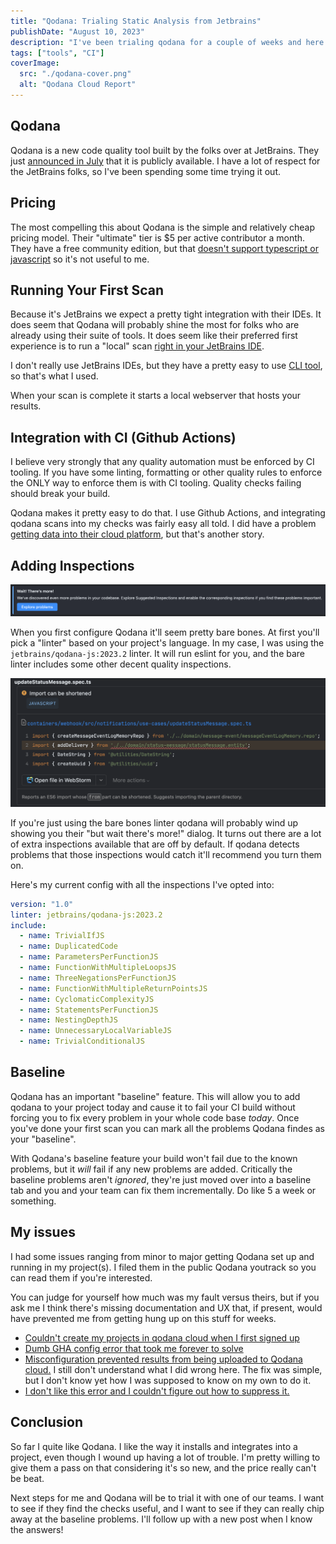 ```yaml
---
title: "Qodana: Trialing Static Analysis from Jetbrains"
publishDate: "August 10, 2023"
description: "I've been trialing qodana for a couple of weeks and here are my thoughts."
tags: ["tools", "CI"]
coverImage:
  src: "./qodana-cover.png"
  alt: "Qodana Cloud Report"
---
```


## Qodana

Qodana is a new code quality tool built by the folks over at JetBrains. They just [announced in July](https://blog.jetbrains.com/qodana/2023/07/qodana-is-out-of-preview-with-first-class-jetbrains-ide-integration/) that it is publicly available. I have a lot of respect for the JetBrains folks, so I've been spending some time trying it out.

## Pricing

The most compelling this about Qodana is the simple and relatively cheap pricing model. Their "ultimate" tier is $5 per active contributor a month. They have a free community edition, but that [doesn't support typescript or javascript](https://www.jetbrains.com/help/qodana/pricing.html) so it's not useful to me.

## Running Your First Scan

Because it's JetBrains we expect a pretty tight integration with their IDEs. It does seem that Qodana will probably shine the most for folks who are already using their suite of tools. It does seem like their preferred first experience is to run a "local" scan [right in your JetBrains IDE](https://www.jetbrains.com/help/qodana/quick-start.html#quickstart-run-in-ide).

I don't really use JetBrains IDEs, but they have a pretty easy to use [CLI tool](https://www.jetbrains.com/help/qodana/quick-start.html#quickstart-run-using-cli), so that's what I used.

When your scan is complete it starts a local webserver that hosts your results.

## Integration with CI (Github Actions)

I believe very strongly that any quality automation must be enforced by CI tooling. If you have some linting, formatting or other quality rules to enforce the ONLY way to enforce them is with CI tooling. Quality checks failing should break your build.

Qodana makes it pretty easy to do that. I use Github Actions, and integrating qodana scans into my checks was fairly easy all told. I did have a problem [getting data into their cloud platform](https://youtrack.jetbrains.com/issue/QD-6600/Project-still-waiting-for-data-after-successful-run-in-CI), but that's another story.

## Adding Inspections

![More Problems Detectedd](./but-wait-theres-more.png)

When you first configure Qodana it'll seem pretty bare bones. At first you'll pick a "linter" based on your project's language. In my case, I was using the `jetbrains/qodana-js:2023.2` linter. It will run eslint for you, and the bare linter includes some other decent quality inspections.

![Import can be shortened warning](./import-can-be-shortened.png)

If you're just using the bare bones linter qodana will probably wind up showing you their "but wait there's more!" dialog. It turns out there are a lot of extra inspections available that are off by default. If qodana detects problems that those inspections would catch it'll recommend you turn them on.

Here's my current config with all the inspections I've opted into:
```yaml
version: "1.0"
linter: jetbrains/qodana-js:2023.2
include:
  - name: TrivialIfJS
  - name: DuplicatedCode
  - name: ParametersPerFunctionJS
  - name: FunctionWithMultipleLoopsJS
  - name: ThreeNegationsPerFunctionJS
  - name: FunctionWithMultipleReturnPointsJS
  - name: CyclomaticComplexityJS
  - name: StatementsPerFunctionJS
  - name: NestingDepthJS
  - name: UnnecessaryLocalVariableJS
  - name: TrivialConditionalJS
  ```

## Baseline

Qodana has an important "baseline" feature. This will allow you to add qodana to your project today and cause it to fail your CI build without forcing you to fix every problem in your whole code base _today_. Once you've done your first scan you can mark all the problems Qodana findes as your "baseline".

With Qodana's baseline feature your build won't fail due to the known problems, but it _will_ fail if any new problems are added. Critically the baseline problems aren't _ignored_, they're just moved over into a baseline tab and you and your team can fix them incrementally. Do like 5 a week or something.

## My issues

I had some issues ranging from minor to major getting Qodana set up and running in my project(s). I filed them in the public Qodana youtrack so you can read them if you're interested. 

You can judge for yourself how much was my fault versus theirs, but if you ask me I think there's missing documentation and UX that, if present, would have prevented me from getting hung up on this stuff for weeks.

- [Couldn't create my projects in qodana cloud when I first signed up](https://youtrack.jetbrains.com/issue/QD-6560/Error-creating-team-during-free-trial)
- [Dumb GHA config error that took me forever to solve](https://youtrack.jetbrains.com/issue/QD-6797/Qodana-failing-in-CI-on-simple-java-spring-project)
- [Misconfiguration prevented results from being uploaded to Qodana cloud.](https://youtrack.jetbrains.com/issue/QD-6600/Project-still-waiting-for-data-after-successful-run-in-CI) I still don't understand what I did wrong here. The fix was simple, but I don't know yet how I was supposed to know on my own to do it.
- [I don't like this error and I couldn't figure out how to suppress it.](https://youtrack.jetbrains.com/issue/QD-6768/It-is-not-a-problem-Unused-constructor-constructor)

## Conclusion

So far I quite like Qodana. I like the way it installs and integrates into a project, even though I wound up having a lot of trouble. I'm pretty willing to give them a pass on that considering it's so new, and the price really can't be beat.

Next steps for me and Qodana will be to trial it with one of our teams. I want to see if they find the checks useful, and I want to see if they can really chip away at the baseline problems. I'll follow up with a new post when I know the answers!